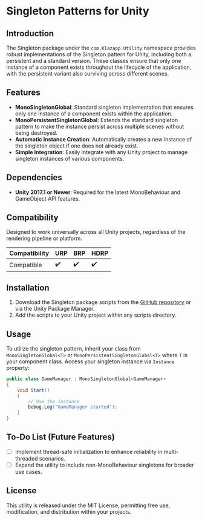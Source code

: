 # Singleton Patterns for Unity

## Introduction

The Singleton package under the `com.Klazapp.Utility` namespace provides robust implementations of the Singleton pattern for Unity, including both a persistent and a standard version. These classes ensure that only one instance of a component exists throughout the lifecycle of the application, with the persistent variant also surviving across different scenes.

## Features

- **MonoSingletonGlobal**: Standard singleton implementation that ensures only one instance of a component exists within the application.
- **MonoPersistentSingletonGlobal**: Extends the standard singleton pattern to make the instance persist across multiple scenes without being destroyed.
- **Automatic Instance Creation**: Automatically creates a new instance of the singleton object if one does not already exist.
- **Simple Integration**: Easily integrate with any Unity project to manage singleton instances of various components.

## Dependencies

- **Unity 2017.1 or Newer**: Required for the latest MonoBehaviour and GameObject API features.

## Compatibility

Designed to work universally across all Unity projects, regardless of the rendering pipeline or platform.

| Compatibility | URP | BRP | HDRP |
|---------------|-----|-----|------|
| Compatible    | ✔️   | ✔️   | ✔️    |

## Installation

1. Download the Singleton package scripts from the [GitHub repository](https://github.com/klazapp/Unity-Singleton-Public.git) or via the Unity Package Manager.
2. Add the scripts to your Unity project within any scripts directory.

## Usage

To utilize the singleton pattern, inherit your class from `MonoSingletonGlobal<T>` or `MonoPersistentSingletonGlobal<T>` where `T` is your component class. Access your singleton instance via `Instance` property:

```csharp
public class GameManager : MonoSingletonGlobal<GameManager>
{
    void Start()
    {
        // Use the instance
        Debug.Log("GameManager started");
    }
}
```

## To-Do List (Future Features)

- [ ] Implement thread-safe initialization to enhance reliability in multi-threaded scenarios.
- [ ] Expand the utility to include non-MonoBehaviour singletons for broader use cases.

## License

This utility is released under the MIT License, permitting free use, modification, and distribution within your projects.
